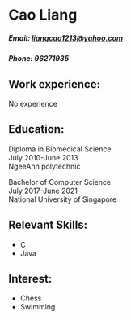# Cao Liang
##### Email: liangcao1213@yahoo.com
##### Phone: 96271935
## Work experience: 
No experience
## Education:
Diploma in Biomedical Science <br>
July 2010-June 2013<br>
NgeeAnn polytechnic

Bachelor of Computer Science <br>
July 2017-June 2021<br>
National University of Singapore

## Relevant Skills:
  * C 
  * Java

## Interest:
* Chess
* Swimming 